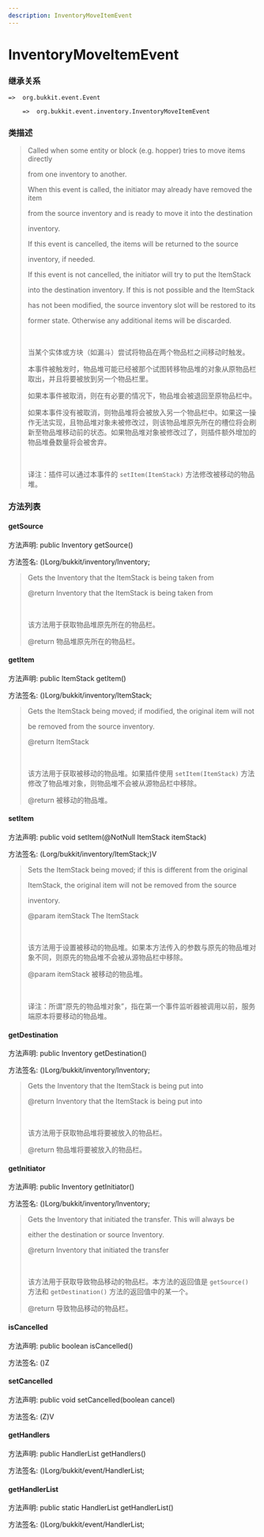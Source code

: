 ```yaml
---
description: InventoryMoveItemEvent
---
```


# InventoryMoveItemEvent

### 继承关系

    =>  org.bukkit.event.Event

        =>  org.bukkit.event.inventory.InventoryMoveItemEvent

### 类描述

> Called when some entity or block (e.g. hopper) tries to move items directly
> 
> from one inventory to another.
> 
> When this event is called, the initiator may already have removed the item
> 
> from the source inventory and is ready to move it into the destination
> 
> inventory.
> 
> If this event is cancelled, the items will be returned to the source
> 
> inventory, if needed.
> 
> If this event is not cancelled, the initiator will try to put the ItemStack
> 
> into the destination inventory. If this is not possible and the ItemStack
> 
> has not been modified, the source inventory slot will be restored to its
> 
> former state. Otherwise any additional items will be discarded.
> 
> <br>
> 
> 当某个实体或方块（如漏斗）尝试将物品在两个物品栏之间移动时触发。
> 
> 本事件被触发时，物品堆可能已经被那个试图转移物品堆的对象从原物品栏取出，并且将要被放到另一个物品栏里。
> 
> 如果本事件被取消，则在有必要的情况下，物品堆会被退回至原物品栏中。
> 
> 如果本事件没有被取消，则物品堆将会被放入另一个物品栏中。如果这一操作无法实现，且物品堆对象未被修改过，则该物品堆原先所在的槽位将会刷新至物品堆移动前的状态。如果物品堆对象被修改过了，则插件额外增加的物品堆叠数量将会被舍弃。
> 
> <br>
> 
> 译注：插件可以通过本事件的 `setItem(ItemStack)` 方法修改被移动的物品堆。

### 方法列表

#### getSource

方法声明: public Inventory getSource()

方法签名: ()Lorg/bukkit/inventory/Inventory;

> Gets the Inventory that the ItemStack is being taken from
> 
> @return Inventory that the ItemStack is being taken from
> 
> <br>
> 
> 该方法用于获取物品堆原先所在的物品栏。
> 
> @return 物品堆原先所在的物品栏。

#### getItem

方法声明: public ItemStack getItem()

方法签名: ()Lorg/bukkit/inventory/ItemStack;

> Gets the ItemStack being moved; if modified, the original item will not
> 
> be removed from the source inventory.
> 
> @return ItemStack
> 
> <br>
> 
> 该方法用于获取被移动的物品堆。如果插件使用 `setItem(ItemStack)` 方法修改了物品堆对象，则物品堆不会被从源物品栏中移除。
> 
> @return 被移动的物品堆。

#### setItem

方法声明: public void setItem(@NotNull ItemStack itemStack)

方法签名: (Lorg/bukkit/inventory/ItemStack;)V

> Sets the ItemStack being moved; if this is different from the original
> 
> ItemStack, the original item will not be removed from the source
> 
> inventory.
> 
> @param itemStack The ItemStack
> 
> <br>
> 
> 该方法用于设置被移动的物品堆。如果本方法传入的参数与原先的物品堆对象不同，则原先的物品堆不会被从源物品栏中移除。
> 
> @param itemStack 被移动的物品堆。
> 
> <br>
> 
> 译注：所谓“原先的物品堆对象”，指在第一个事件监听器被调用以前，服务端原本将要移动的物品堆。

#### getDestination

方法声明: public Inventory getDestination()

方法签名: ()Lorg/bukkit/inventory/Inventory;

> Gets the Inventory that the ItemStack is being put into
> 
> @return Inventory that the ItemStack is being put into
> 
> <br>
> 
> 该方法用于获取物品堆将要被放入的物品栏。
> 
> @return 物品堆将要被放入的物品栏。

#### getInitiator

方法声明: public Inventory getInitiator()

方法签名: ()Lorg/bukkit/inventory/Inventory;

> Gets the Inventory that initiated the transfer. This will always be
> 
> either the destination or source Inventory.
> 
> @return Inventory that initiated the transfer
> 
> <br>
> 
> 该方法用于获取导致物品移动的物品栏。本方法的返回值是 `getSource()` 方法和 `getDestination()` 方法的返回值中的某一个。
> 
> @return 导致物品移动的物品栏。

#### isCancelled

方法声明: public boolean isCancelled()

方法签名: ()Z

#### setCancelled

方法声明: public void setCancelled(boolean cancel)

方法签名: (Z)V

#### getHandlers

方法声明: public HandlerList getHandlers()

方法签名: ()Lorg/bukkit/event/HandlerList;

#### getHandlerList

方法声明: public static HandlerList getHandlerList()

方法签名: ()Lorg/bukkit/event/HandlerList;